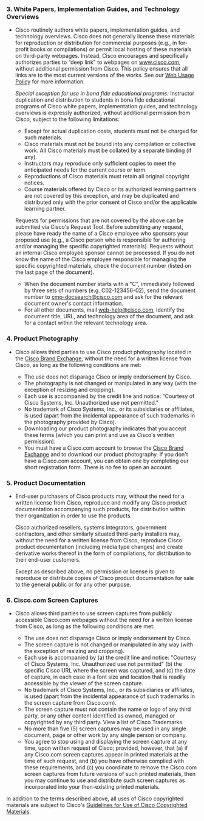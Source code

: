 ### 3\. White Papers, Implementation Guides, and Technology Overviews

* Cisco routinely authors white papers, implementation guides, and technology overviews. Cisco does not generally license these materials for reproduction or distribution for commercial purposes (e.g., in for-profit books or compilations) or permit local hosting of these materials on third-party webpages. Instead, Cisco encourages and specifically authorizes parties to “deep link" to webpages on www.cisco.com, without additional permission from Cisco. This policy ensures that all links are to the most current versions of the works. See our [Web Usage Policy](https://www.cisco.com/c/en/us/about/brand-center/copyright-use.html) for more information.
    
    _Special exception for use in bona fide educational programs:_ Instructor duplication and distribution to students in bona fide educational programs of Cisco white papers, implementation guides, and technology overviews is expressly authorized, without additional permission from Cisco, subject to the following limitations:
    
    * Except for actual duplication costs, students must not be charged for such materials.
    * Cisco materials must not be bound into any compilation or collective work. All Cisco materials must be collated by a separate binding (if any).
    * Instructors may reproduce only sufficient copies to meet the anticipated needs for the current course or term.
    * Reproductions of Cisco materials must retain all original copyright notices.
    * Course materials offered by Cisco or its authorized learning partners are not covered by this exception, and may be duplicated and distributed only with the prior consent of Cisco and/or the applicable learning partner.  
          
        
    
    Requests for permissions that are not covered by the above can be submitted via Cisco's Request Tool. Before submitting any request, please have ready the name of a Cisco employee who sponsors your proposed use (e.g., a Cisco person who is responsible for authoring and/or managing the specific copyrighted materials). Requests without an internal Cisco employee sponsor cannot be processed. If you do not know the name of the Cisco employee responsible for managing the specific copyrighted materials, check the document number (listed on the last page of the document).
    
    * When the document number starts with a "C", immediately followed by three sets of numbers (e.g. C02-123456-02), send the document number to [cmp-docsearch@cisco.com](mailto:cmp-docsearch@cisco.com) and ask for the relevant document owner's contact information.
    * For all other documents, mail [web-help@cisco.com](mailto:web-help@cisco.com), identify the document title, URL, and technology area of the document, and ask for a contact within the relevant technology area.  
          
        

### 4\. Product Photography

* Cisco allows third parties to use Cisco product photography located in the [Cisco Brand Exchange](http://bx.cisco.com/cbx-portal/cbxshow.action), without the need for a written license from Cisco, as long as the following conditions are met:
    
    * The use does not disparage Cisco or imply endorsement by Cisco.
    * The photography is not changed or manipulated in any way (with the exception of resizing and cropping).
    * Each use is accompanied by the credit line and notice: "Courtesy of Cisco Systems, Inc. Unauthorized use not permitted."
    * No trademark of Cisco Systems, Inc., or its subsidiaries or affiliates, is used (apart from the incidental appearance of such trademarks in the photography provided by Cisco).
    * Downloading our product photography indicates that you accept these terms (which you can print and use as Cisco's written permission).
    * You must have a Cisco.com account to browse the [Cisco Brand Exchange](http://bx.cisco.com/cbx-portal/cbxshow.action) and to download our product photography. If you don't have a Cisco.com account, you can obtain one by completing our short registration form. There is no fee to open an account.  
          
        

### 5\. Product Documentation

* End-user purchasers of Cisco products may, without the need for a written license from Cisco, reproduce and modify any Cisco product documentation accompanying such products, for distribution within their organization in order to use the products.
    
    Cisco authorized resellers, systems integrators, government contractors, and other similarly situated third-party installers may, without the need for a written license from Cisco, reproduce Cisco product documentation (including media type changes) and create derivative works thereof in the form of compilations, for distribution to their end-user customers.
    
    Except as described above, no permission or license is given to reproduce or distribute copies of Cisco product documentation for sale to the general public or for any other purpose.
    

### 6\. Cisco.com Screen Captures

* Cisco allows third parties to use screen captures from publicly accessible Cisco.com webpages without the need for a written license from Cisco, as long as the following conditions are met:
    
    * The use does not disparage Cisco or imply endorsement by Cisco.
    * The screen capture is not changed or manipulated in any way (with the exception of resizing and cropping).
    * Each use is accompanied by (a) the credit line and notice: "Courtesy of Cisco Systems, Inc. Unauthorized use not permitted" (b) the specific Cisco URL where the screen was captured, and (c) the date of capture, in each case in a font size and location that is readily accessible by the viewer of the screen capture.
    * No trademark of Cisco Systems, Inc., or its subsidiaries or affiliates, is used (apart from the incidental appearance of such trademarks in the screen capture from Cisco.com).
    * The screen capture must not contain the name or logo of any third party, or any other content identified as owned, managed or copyrighted by any third party. View a list of Cisco Trademarks.
    * No more than five (5) screen captures may be used in any single document, page or other work by any single person or company.
    * You agree to stop using and displaying the screen capture at any time, upon written request of Cisco; provided, however, that (a) if any Cisco.com screen captures appear in printed materials at the time of such request, and (b) you have otherwise complied with these requirements, and (c) you coordinate to remove the Cisco.com screen captures from future versions of such printed materials, then you may continue to use and distribute such screen captures as incorporated into your then-existing printed materials.

In addition to the terms described above, all uses of Cisco copyrighted materials are subject to Cisco's [Guidelines for Use of Cisco Copyrighted Materials](https://www.cisco.com/c/en/us/about/brand-center/copyright-use/copyright-material-guidelines.html).